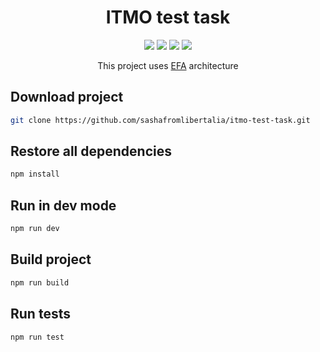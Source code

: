 <div align="center">
<h1>ITMO test task</h1>
<img src="https://img.shields.io/badge/react-%2320232a.svg?style=for-the-badge&logo=react&logoColor=%2361DAFB">
<img src="https://img.shields.io/badge/Next-black?style=for-the-badge&logo=next.js&logoColor=white">
<img src="https://img.shields.io/badge/styled--components-DB7093?style=for-the-badge&logo=styled-components&logoColor=white">
<img src="https://img.shields.io/badge/-jest-%23C21325?style=for-the-badge&logo=jest&logoColor=white">

This project uses [EFA](https://michalzalecki.com/elegant-frontend-architecture) architecture
</div>

## Download project
```bash
git clone https://github.com/sashafromlibertalia/itmo-test-task.git
```

## Restore all dependencies
```bash
npm install
```


## Run in dev mode

```bash
npm run dev
```

## Build project
```bash
npm run build
```


## Run tests
```bash
npm run test
```